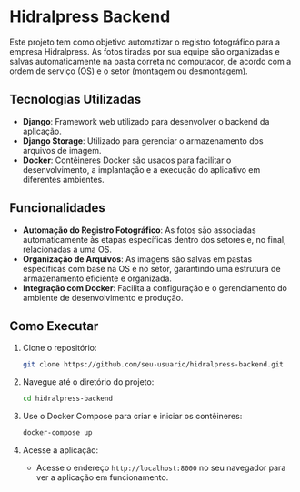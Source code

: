 # Hidralpress Backend

Este projeto tem como objetivo automatizar o registro fotográfico para a empresa Hidralpress. As fotos tiradas por sua equipe são organizadas e salvas automaticamente na pasta correta no computador, de acordo com a ordem de serviço (OS) e o setor (montagem ou desmontagem).

## Tecnologias Utilizadas

- **Django**: Framework web utilizado para desenvolver o backend da aplicação.
- **Django Storage**: Utilizado para gerenciar o armazenamento dos arquivos de imagem.
- **Docker**: Contêineres Docker são usados para facilitar o desenvolvimento, a implantação e a execução do aplicativo em diferentes ambientes.

## Funcionalidades

- **Automação do Registro Fotográfico**: As fotos são associadas automaticamente às etapas específicas dentro dos setores e, no final, relacionadas a uma OS.
- **Organização de Arquivos**: As imagens são salvas em pastas específicas com base na OS e no setor, garantindo uma estrutura de armazenamento eficiente e organizada.
- **Integração com Docker**: Facilita a configuração e o gerenciamento do ambiente de desenvolvimento e produção.

## Como Executar

1. Clone o repositório:
    ```sh
    git clone https://github.com/seu-usuario/hidralpress-backend.git
    ```

2. Navegue até o diretório do projeto:
    ```sh
    cd hidralpress-backend
    ```

3. Use o Docker Compose para criar e iniciar os contêineres:
    ```sh
    docker-compose up
    ```

4. Acesse a aplicação:
    - Acesse o endereço `http://localhost:8000` no seu navegador para ver a aplicação em funcionamento.

